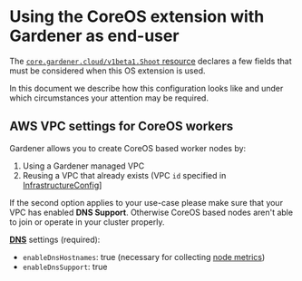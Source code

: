 # Using the CoreOS extension with Gardener as end-user

The [`core.gardener.cloud/v1beta1.Shoot` resource](https://github.com/gardener/gardener/blob/master/example/90-shoot.yaml) declares a few fields that must be considered when this OS extension is used.

In this document we describe how this configuration looks like and under which circumstances your attention may be required.

## AWS VPC settings for CoreOS workers

Gardener allows you to create CoreOS based worker nodes by:
1. Using a Gardener managed VPC
2. Reusing a VPC that already exists (VPC `id` specified in [InfrastructureConfig](https://github.com/gardener/gardener-extension-provider-aws/blob/master/docs/usage-as-end-user.md#infrastructureconfig)]

If the second option applies to your use-case please make sure that your VPC has enabled **DNS Support**. Otherwise CoreOS based nodes aren't able to join or operate in your cluster properly.

**[DNS](https://docs.aws.amazon.com/vpc/latest/userguide/vpc-dns.html)** settings (required):

- `enableDnsHostnames`: true (necessary for collecting [node metrics](https://kubernetes.io/docs/tasks/debug-application-cluster/resource-metrics-pipeline/))
- `enableDnsSupport`: true
